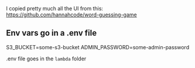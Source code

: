 I copied pretty much all the UI from this: https://github.com/hannahcode/word-guessing-game

## Env vars go in a .env file
S3_BUCKET=some-s3-bucket
ADMIN_PASSWORD=some-admin-password


.env file goes in the `lambda` folder